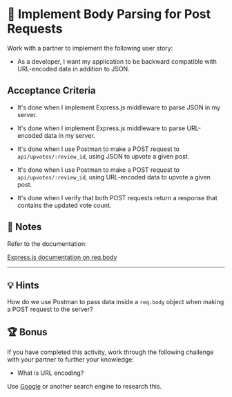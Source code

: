 # 📖 Implement Body Parsing for Post Requests

Work with a partner to implement the following user story:

* As a developer, I want my application to be backward compatible with URL-encoded data in addition to JSON.

## Acceptance Criteria

* It's done when I implement Express.js middleware to parse JSON in my server.

* It's done when I implement Express.js middleware to parse URL-encoded data in my server.

* It's done when I use Postman to make a POST request to `api/upvotes/:review_id`, using JSON to upvote a given post.

* It's done when I use Postman to make a POST request to `api/upvotes/:review_id`, using URL-encoded data to upvote a given post.

* It's done when I verify that both POST requests return a response that contains the updated vote count.

## 📝 Notes

Refer to the documentation:

[Express.js documentation on req.body](http://expressjs.com/en/api.html#req.body)

---

## 💡 Hints

How do we use Postman to pass data inside a `req.body` object when making a POST request to the server?

## 🏆 Bonus

If you have completed this activity, work through the following challenge with your partner to further your knowledge:

* What is URL encoding?

Use [Google](https://www.google.com) or another search engine to research this.
